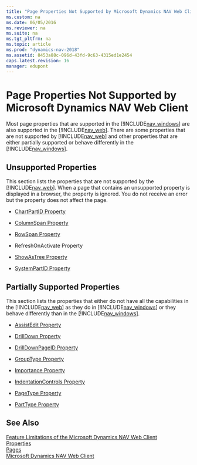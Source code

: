 ```yaml
---
title: "Page Properties Not Supported by Microsoft Dynamics NAV Web Client"
ms.custom: na
ms.date: 06/05/2016
ms.reviewer: na
ms.suite: na
ms.tgt_pltfrm: na
ms.topic: article
ms.prod: "dynamics-nav-2018"
ms.assetid: 8453a88c-096d-43fd-9c63-4315ed1e2454
caps.latest.revision: 16
manager: edupont
---
```

# Page Properties Not Supported by Microsoft Dynamics NAV Web Client
Most page properties that are supported in the [!INCLUDE[nav_windows](includes/nav_windows_md.md)] are also supported in the [!INCLUDE[nav_web](includes/nav_web_md.md)]. There are some properties that are not supported by [!INCLUDE[nav_web](includes/nav_web_md.md)] and other properties that are either partially supported or behave differently in the [!INCLUDE[nav_windows](includes/nav_windows_md.md)].  
  
## Unsupported Properties  
 This section lists the properties that are not supported by the [!INCLUDE[nav_web](includes/nav_web_md.md)]. When a page that contains an unsupported property is displayed in a browser, the property is ignored. You do not receive an error but the property does not affect the page.  
  
-   [ChartPartID Property](ChartPartID-Property.md)  
  
-   [ColumnSpan Property](ColumnSpan-Property.md)  
  
-   [RowSpan Property](RowSpan-Property.md)  
  
-   RefreshOnActivate Property  
  
-   [ShowAsTree Property](ShowAsTree-Property.md)  
  
-   [SystemPartID Property](SystemPartID-Property.md)  
  
## Partially Supported Properties  
 This section lists the properties that either do not have all the capabilities in the [!INCLUDE[nav_web](includes/nav_web_md.md)] as they do in [!INCLUDE[nav_windows](includes/nav_windows_md.md)] or they behave differently than in the [!INCLUDE[nav_windows](includes/nav_windows_md.md)].  
  
-   [AssistEdit Property](AssistEdit-Property.md)  
  
-   [DrillDown Property](DrillDown-Property.md)  
  
-   [DrillDownPageID Property](DrillDownPageID-Property.md)  
  
-   [GroupType Property](GroupType-Property.md)  
  
-   [Importance Property](Importance-Property.md)  
  
-   [IndentationControls Property](IndentationControls-Property.md)  
  
-   [PageType Property](PageType-Property.md)  
  
-   [PartType Property](PartType-Property.md)  
  
## See Also  
 [Feature Limitations of the Microsoft Dynamics NAV Web Client](Feature-Limitations-of-the-Microsoft-Dynamics-NAV-Web-Client.md)   
 [Properties](Properties.md)   
 [Pages](Pages.md)   
 [Microsoft Dynamics NAV Web Client](Microsoft-Dynamics-NAV-Web-Client.md)